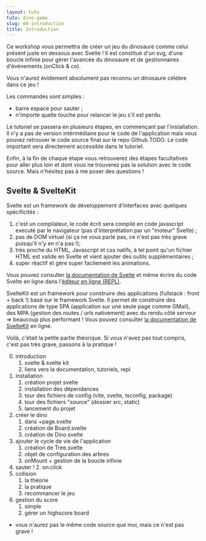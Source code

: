 ```yaml
---
layout: tuto
tuto: dino-game
slug: 00-introduction
title: Introduction
---
```


<script>
    import Game from '$lib/components/game/Game.svelte';
</script>

Ce workshop vous permettra de créer un jeu du dinosaure comme celui présent juste en dessous avec Svelte ! Il est constitué d'un svg, d'une boucle infinie pour gérer l'avancée du dinosaure et de gestionnaires d'événements (onClick & co).

<div class="board-wrapper">
    <Game/>
</div>

Vous n'aurez évidement absolument pas reconnu un dinosaure célèbre dans ce jeu !

Les commandes sont simples :

- barre espace pour sauter ;
- n'importe quelle touche pour relancer le jeu s'il est perdu.

Le tutoriel se passera en plusieurs étapes, en commençant par l'installation. Il n'y a pas de version intérmédiaire pour le code de l'application mais vous pouvez retrouver le code source final sur le repo Github TODO. Le code important sera directement accessible dans le tutoriel.

Enfin, à la fin de chaque étape vous retrouverez des étapes facultatives pour aller plus loin et dont vous ne trouverez pas la solution avec le code source. Mais n'hésitez pas à me poser des questions !

## Svelte & SvelteKit

Svelte est un framework de développement d'interfaces avec quelques spécificités :

1. c'est un compilateur, le code écrit sera compilé en code javascript executé par le navigateur (pas d'interprétation par un "moteur" Svelte) ;
2. pas de DOM virtuel (si ça ne vous parle pas, ce n'est pas très grave puisqu'il n'y en n'a pas !);
3. très proche du HTML, Javascript et css natifs, à tel point qu'un fichier HTML est valide en Svelte et vient ajouter des outils supplémentaires ;
4. super réactif et gère super facilement les animations.

Vous pouvez consulter [la documentation de Svelte](https://svelte.dev/docs) et même écrire du code Svelte en ligne dans l'[éditeur en ligne (REPL)](https://svelte.dev/repl).

SvelteKit est un framework pour construire des applications (fullstack : front + back !) basé sur le framework Svelte. Il permet de construire des applications de type SPA (application sur une seule page comme GMail), des MPA (gestion des routes / urls nativement) avec du rendu côté serveur =&gt; beaucoup plus performant ! Vous pouvez consulter [la documentation de SvelteKit](https://kit.svelte.dev/docs/introduction) en ligne.

Voilà, c'était la petite partie théorique. Si vous n'avez pas tout compris, c'est pas très grave, passons à la pratique !

00. introduction
    1. svelte & svelte kit
    2. liens vers la documentation, tutoriels, repl
01. installation
    1. création projet svelte
    2. installation des dépendances
    3. tour des fichiers de config (vite, svelte, tsconfig, package)
    4. tour des fichiers "source" (dossier src, static)
    5. lancement du projet
02. créer le dino
    1. dans +page.svelte
    2. création de Board.svelte
    3. création de Dino.svelte
03. ajouter le cycle de vie de l'application
    1. création de Tree.svelte
    2. objet de configuration des arbres
    3. onMount + gestion de la boucle infinie
04. sauter !
    2. on:click
05. collision
    1. la théorie
    2. la pratique
    3. recommancer le jeu
06. gestion du score
    1. simple
    2. gérer un highscore board

- vous n'aurez pas le même code source que moi, mais ce n'est pas grave !

<style>
    .board-wrapper {
        max-width: 600px;
        margin: auto;
    }
</style>